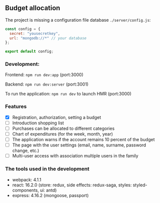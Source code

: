 ## Budget allocation

The project is missing a configuration file database `./server/config.js`:

```js
const config = {
  secret: "yousecretkey",
  url: "mongodb://*" // your database
};

export default config;
```

### Development:

Frontend: `npm run dev:app` (port:3000)

Backend: `npm run dev:server` (port:3001)

To run the application: `npm run dev` to launch HMR (port:3000)

### Features

* [x] Registration, authorization, setting a budget
* [ ] Introduction shopping list
* [ ] Purchases can be allocated to different categories
* [ ] Chart of expenditures (for the week, month, year)
* [ ] The application warns if the account remains 10 percent of the budget
* [ ] The page with the user settings (email, name, surname, password change, etc.)
* [ ] Multi-user access with association multiple users in the family

### The tools used in the development

* webpack: 4.1.1
* react: 16.2.0 (store: redux, side effects: redux-saga, styles: styled-components, ui: antd)
* express: 4.16.2 (mongoose, passport)
